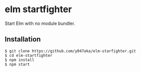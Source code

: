# elm startfighter

Start Elm with no module bundler.


## Installation

```
$ git clone https://github.com/y047aka/elm-starfighter.git
$ cd elm-startfighter
$ npm install
$ npm start
```
